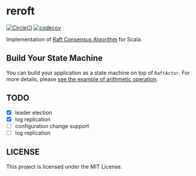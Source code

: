 # reroft

[![CircleCI](https://circleci.com/gh/rerorero/reroft.svg?style=svg)](https://circleci.com/gh/rerorero/reroft)
[![codecov](https://codecov.io/gh/rerorero/reroft/branch/master/graph/badge.svg)](https://codecov.io/gh/rerorero/reroft)

Implementation of [Raft Consensus Algorithm](https://raft.github.io/raft.pdf) for Scala.

## Build Your State Machine
You can build your application as a state machine on top of `RaftActor`. For more details, please [see the example of arithmetic operation](app_calc/src/main/scala/com/github/rerorero/reroft/calc/StateMachine.scala).

## TODO
- [x] leader election
- [x] log replication
- [ ] configuration change support
- [ ] log replication

## LICENSE
This project is licensed under the MIT License.

